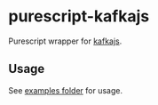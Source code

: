 # purescript-kafkajs

Purescript wrapper for [kafkajs](https://kafka.js.org).


## Usage

See [examples folder](./example) for usage. 